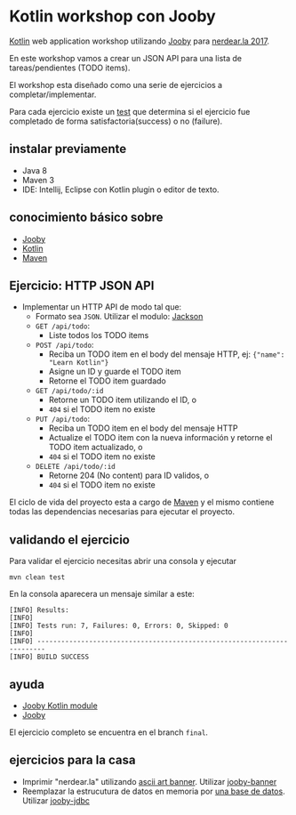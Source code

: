 # Kotlin workshop con Jooby

[Kotlin](http://kotlinlang.org/) web application workshop utilizando [Jooby](http://jooby.org) para [nerdear.la 2017](https://nerdear.la).

En este workshop vamos a crear un JSON API para una lista de tareas/pendientes (TODO items).

El workshop esta diseñado como una serie de ejercicios a completar/implementar.

Para cada ejercicio existe un [test](test/kotlin/nerdearla/WorkshopSpek.kt) que determina si el ejercicio fue completado de forma satisfactoria(success) o no (failure).

## instalar previamente

* Java 8
* Maven 3
* IDE: Intellij, Eclipse con Kotlin plugin o editor de texto.

## conocimiento básico sobre

* [Jooby](http://jooby.org)
* [Kotlin](http://kotlinlang.org/)
* [Maven](https://maven.apache.org/)

## Ejercicio: HTTP JSON API

- Implementar un HTTP API de modo tal que:
  - Formato sea `JSON`. Utilizar el modulo: [Jackson](http://jooby.org/doc/jackson)
  - `GET /api/todo`:
    - Liste todos los TODO items
  - `POST /api/todo`:
     - Reciba un TODO item en el body del mensaje HTTP, ej: `{"name": "Learn Kotlin"}`
     - Asigne un ID y guarde el TODO item
     - Retorne el TODO item guardado
  - `GET /api/todo/:id`
     - Retorne un TODO item utilizando el ID, o
     - `404` si el TODO item no existe
  - `PUT /api/todo`:
     - Reciba un TODO item en el body del mensaje HTTP
     - Actualize el TODO item con la nueva información y retorne el TODO item actualizado, o
     - `404` si el TODO item no existe
  -  `DELETE /api/todo/:id`
     - Retorne 204 (No content) para ID validos, o
     - `404` si el TODO item no existe

El ciclo de vida del proyecto esta a cargo de [Maven](https://maven.apache.org/) y el mismo contiene todas las dependencias necesarias para ejecutar el proyecto.

## validando el ejercicio

Para validar el ejercicio necesitas abrir una consola y ejecutar

    mvn clean test

En la consola aparecera un mensaje similar a este:

```
[INFO] Results:
[INFO]
[INFO] Tests run: 7, Failures: 0, Errors: 0, Skipped: 0
[INFO]
[INFO] ------------------------------------------------------------------------
[INFO] BUILD SUCCESS
```

## ayuda

* [Jooby Kotlin module](http://jooby.org/doc/lang-kotlin)
* [Jooby](http://jooby.org/doc)

El ejercicio completo se encuentra en el branch `final`.

## ejercicios para la casa

* Imprimir "nerdear.la" utilizando [ascii art banner](http://jooby.org/doc/banner). Utilizar [jooby-banner](http://jooby.org/doc/banner)
* Reemplazar la estrucutura de datos en memoria por [una base de datos](http://jooby.org/doc/jdbc). Utilizar [jooby-jdbc](http://jooby.org/doc/banner)

